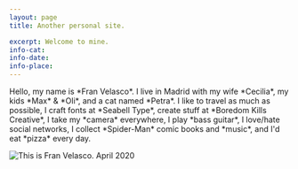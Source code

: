 ```yaml
---
layout: page
title: Another personal site.

excerpt: Welcome to mine.
info-cat:
info-date: 
info-place: 
---
```


<span class="big-text">
Hello, my name is *Fran Velasco*. I live in Madrid with my wife *Cecilia*, my kids *Max* & *Oli*, and a cat named *Petra*. I like to travel as much as possible, I craft fonts at *Seabell Type*, create stuff at *Boredom Kills Creative*, I take my *camera* everywhere, I play *bass guitar*, I love/hate social networks, I collect *Spider-Man* comic books and *music*, and I'd eat *pizza* every day.
</span>

<br>

<div class="gallery-post" markdown="1">

![This is Fran Velasco. April 2020](../assets/imgs/fran-profile.jpg)

<div>